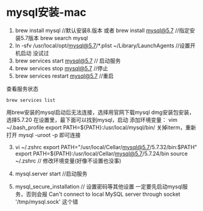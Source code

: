 # mysql安装-mac

1. brew install mysql  //默认安装8.版本
或者 brew install mysql@5.7  //指定安装5.7版本
   brew search mysql 
2. ln -sfv /usr/local/opt/mysql@5.7/*.plist ~/Library/LaunchAgents  //设置开机启动 没试过
3. brew services start mysql@5.7 // 启动服务 
4. brew services stop mysql@5.7     //停止
5. brew services restart mysql@5.7 //重启

查看服务状态
```
brew services list
```

用brew安装的mysql启动后无法连接，选择用官网下载mysql dmg安装包安装，选择5.7.20
在设置里，最下面可以找到mysql，启动
添加环境变量：
vim ~/.bash_profile
export PATH=${PATH}:/usr/local/mysql/bin/
关掉iterm，重新打开
mysql -uroot -p 
即可连接



3. vi ~/.zshrc
   export PATH="/usr/local/Cellar/mysql@5.7/5.7.32/bin:$PATH"
   export PATH=${PATH}:/usr/local/Cellar/mysql@5.7/5.7.24/bin
   source ~/.zshrc 
   // 修改环境变量(好像不设置也没事)

4. mysql.server start    //启动服务


5. mysql_secure_installation  // 设置密码等其他设置  一定要先启动mysql服务，否则会报 Can't connect to local MySQL server through socket '/tmp/mysql.sock' 这个错